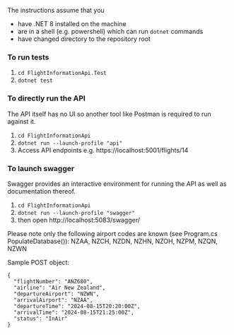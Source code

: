 The instructions assume that you
- have .NET 8 installed on the machine
- are in a shell (e.g. powershell) which can run `dotnet` commands
- have changed directory to the repository root


### To run tests
1. `cd FlightInformationApi.Test`
2. `dotnet test`


### To directly run the API
The API itself has no UI so another tool like Postman is required to run against it.
1. `cd FlightInformationApi`
2. `dotnet run --launch-profile "api"`
3. Access API endpoints e.g. https://localhost:5001/flights/14


### To launch swagger
Swagger provides an interactive environment for running the API as well as documentation thereof.

1. `cd FlightInformationApi`
2. `dotnet run --launch-profile "swagger"`
3. then open http://localhost:5083/swagger/

Please note only the following airport codes are known (see Program.cs PopulateDatabase()): NZAA, NZCH, NZDN, NZHN, NZOH, NZPM, NZQN, NZWN

Sample POST object:
```
{
  "flightNumber": "ANZ680",
  "airline": "Air New Zealand",
  "departureAirport": "NZWN",
  "arrivalAirport": "NZAA",
  "departureTime": "2024-08-15T20:20:00Z",
  "arrivalTime": "2024-08-15T21:25:00Z",
  "status": "InAir"
}
```